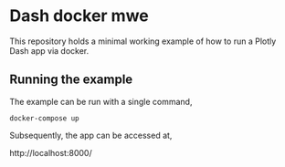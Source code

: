 # Dash docker mwe

This repository holds a minimal working example of how to run a Plotly Dash app via docker.

## Running the example

The example can be run with a single command,

    docker-compose up

Subsequently, the app can be accessed at,

http://localhost:8000/
